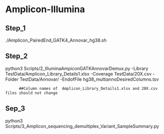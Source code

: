 # Amplicon-Illumina




## Step_1
./Amplicon_PairedEnd_GATK4_Annovar_hg38.sh




## Step_2

python3 Scripts/2_IlluminaAmpiconGATKAnnovarDemux.py -Library TestData/Amplicon_Library_Details1.xlsx -Coverage TestData/20X.csv -Folder TestData/Annovar/ -EndofFile hg38_multiannoDesiredColumns.tsv 


          ##Column names of  Amplicon_Library_Details1.xlsx and 20X.csv files should not change




## Sep_3

python3 Scripts/3_Amplicon_sequencing_demultiplex_Variant_SampleSummary.py


  
